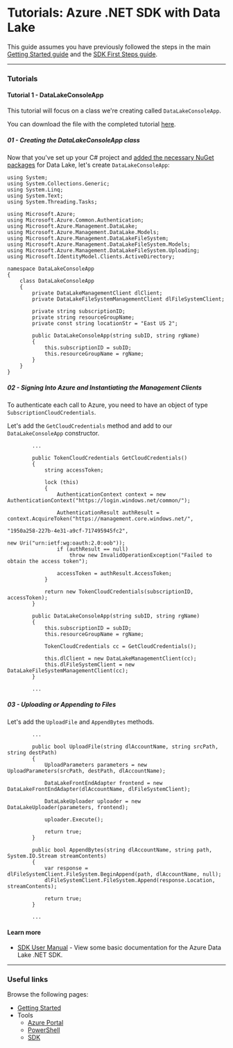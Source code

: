 # Tutorials: Azure .NET SDK with Data Lake

This guide assumes you have previously followed the steps in the main [Getting Started guide](../GettingStarted.md) and the [SDK First Steps guide](FirstSteps.md).

------------

### Tutorials

#### Tutorial 1 - DataLakeConsoleApp

This tutorial will focus on a class we're creating called ``DataLakeConsoleApp``.

You can download the file with the completed tutorial [here](src/DataLakeConsoleApp.cs).

##### 01 - Creating the DataLakeConsoleApp class

Now that you've set up your C# project and [added the necessary NuGet packages](FirstSteps.md) for Data Lake, let's create ``DataLakeConsoleApp``:

    using System;
    using System.Collections.Generic;
    using System.Linq;
    using System.Text;
    using System.Threading.Tasks;    

    using Microsoft.Azure;
    using Microsoft.Azure.Common.Authentication;
    using Microsoft.Azure.Management.DataLake;
    using Microsoft.Azure.Management.DataLake.Models;
    using Microsoft.Azure.Management.DataLakeFileSystem;
    using Microsoft.Azure.Management.DataLakeFileSystem.Models;
    using Microsoft.Azure.Management.DataLakeFileSystem.Uploading;
    using Microsoft.IdentityModel.Clients.ActiveDirectory;
    
    namespace DataLakeConsoleApp
    {
        class DataLakeConsoleApp
        {
            private DataLakeManagementClient dlClient;
            private DataLakeFileSystemManagementClient dlFileSystemClient;
    
            private string subscriptionID;
            private string resourceGroupName;
            private const string locationStr = "East US 2";

            public DataLakeConsoleApp(string subID, string rgName)
            {
                this.subscriptionID = subID;
                this.resourceGroupName = rgName;
            }
        }
    }

##### 02 - Signing Into Azure and Instantiating the Management Clients

To authenticate each call to Azure, you need to have an object of type ``SubscriptionCloudCredentials``.

Let's add the ``GetCloudCredentials`` method and add to our ``DataLakeConsoleApp`` constructor.


            ...

            public TokenCloudCredentials GetCloudCredentials()
            {
                string accessToken;
    
                lock (this)
                {
                    AuthenticationContext context = new AuthenticationContext("https://login.windows.net/common/");
    
                    AuthenticationResult authResult = context.AcquireToken("https://management.core.windows.net/",
                                                                           "1950a258-227b-4e31-a9cf-717495945fc2",
                                                                           new Uri("urn:ietf:wg:oauth:2.0:oob"));
                    if (authResult == null)
                        throw new InvalidOperationException("Failed to obtain the access token");
    
                    accessToken = authResult.AccessToken;
                }
    
                return new TokenCloudCredentials(subscriptionID, accessToken);
            }

            public DataLakeConsoleApp(string subID, string rgName)
            {
                this.subscriptionID = subID;
                this.resourceGroupName = rgName;

                TokenCloudCredentials cc = GetCloudCredentials();
                
                this.dlClient = new DataLakeManagementClient(cc);
                this.dlFileSystemClient = new DataLakeFileSystemManagementClient(cc);
            }

            ...
            
##### 03 - Uploading or Appending to Files

Let's add the ``UploadFile`` and ``AppendBytes`` methods.

            ...
            
            public bool UploadFile(string dlAccountName, string srcPath, string destPath)
            {
                UploadParameters parameters = new UploadParameters(srcPath, destPath, dlAccountName);
    
                DataLakeFrontEndAdapter frontend = new DataLakeFrontEndAdapter(dlAccountName, dlFileSystemClient);
    
                DataLakeUploader uploader = new DataLakeUploader(parameters, frontend);
    
                uploader.Execute();
    
                return true;
            }
    
            public bool AppendBytes(string dlAccountName, string path, System.IO.Stream streamContents)
            {
                var response = dlFileSystemClient.FileSystem.BeginAppend(path, dlAccountName, null);
                dlFileSystemClient.FileSystem.Append(response.Location, streamContents);
    
                return true;
            }
            
            ...

#### Learn more
* [SDK User Manual](UserManual.md) - View some basic documentation for the Azure Data Lake .NET SDK.

------------

### Useful links

Browse the following pages:

* [Getting Started](../GettingStarted.md)
* Tools
    * [Azure Portal](../AzurePortal/FirstSteps.md)
    * [PowerShell](../PowerShell/FirstSteps.md)
    * [SDK](../SDK/FirstSteps.md)
